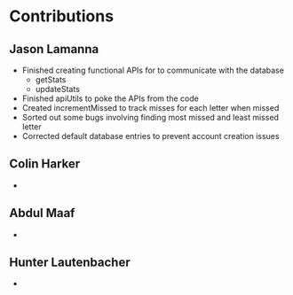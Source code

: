 # Contributions

## Jason Lamanna
- Finished creating functional APIs for to communicate with the database
	- getStats
	- updateStats
- Finished apiUtils to poke the APIs from the code
- Created incrementMissed to track misses for each letter when missed
- Sorted out some bugs involving finding most missed and least missed letter
- Corrected default database entries to prevent account creation issues 	

	
## Colin Harker
-  
	
## Abdul Maaf
- 
		
## Hunter Lautenbacher
- 


